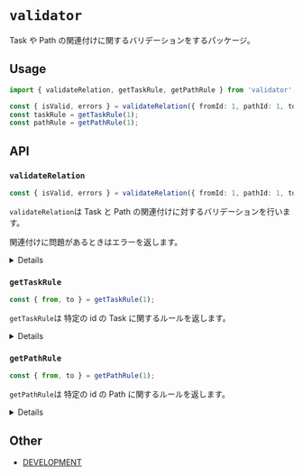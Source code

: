 # `validator`

Task や Path の関連付けに関するバリデーションをするパッケージ。

## Usage

```typescript
import { validateRelation, getTaskRule, getPathRule } from 'validator';

const { isValid, errors } = validateRelation({ fromId: 1, pathId: 1, toId: 1 });
const taskRule = getTaskRule(1);
const pathRule = getPathRule(1);
```

## API

### `validateRelation`

```typescript
const { isValid, errors } = validateRelation({ fromId: 1, pathId: 1, toId: 1 });
```

`validateRelation`は Task と Path の関連付けに対するバリデーションを行います。

関連付けに問題があるときはエラーを返します。

<details>

### 返り値

##### isValid

| -            | -                                               |
| ------------ | ----------------------------------------------- |
| Description: | Task と Path の関連付けが有効かどうかを返します |
| Type:        | `boolean`                                       |

##### Error

| -            | -                                               |
| ------------ | ----------------------------------------------- |
| Description: | Task と Path の関連付けに対するエラーを返します |
| Type:        | `object`                                        |

### 引数

##### fromId

| -            | -                     |
| ------------ | --------------------- |
| Description: | Task の id を指定する |
| Type:        | `number`              |

##### pathId

| -            | -                     |
| ------------ | --------------------- |
| Description: | Path の id を指定する |
| Type:        | `number`              |

##### toId

| -            | -                     |
| ------------ | --------------------- |
| Description: | Task の id を指定する |
| Type:        | `number`              |

</details>

### `getTaskRule`

```typescript
const { from, to } = getTaskRule(1);
```

`getTaskRule`は 特定の id の Task に関するルールを返します。

<details>

### 返り値

##### from

| -            | -                                                            |
| ------------ | ------------------------------------------------------------ |
| Description: | 特定の Task の前に来る Task と Path に関するルールを返します |
| Type:        | `object`                                                     |

##### to

| -            | -                                                            |
| ------------ | ------------------------------------------------------------ |
| Description: | 特定の Task の次に来る Task と Path に関するルールを返します |
| Type:        | `object[]`                                                   |

### 引数

##### id

| -            | -                     |
| ------------ | --------------------- |
| Description: | Task の id を指定する |
| Type:        | `number`              |

</details>

### `getPathRule`

```typescript
const { from, to } = getPathRule(1);
```

`getPathRule`は 特定の id の Path に関するルールを返します。

<details>

### 返り値

##### from

| -            | -                                                            |
| ------------ | ------------------------------------------------------------ |
| Description: | 特定の Path の前に来る Task と Path に関するルールを返します |
| Type:        | `object`                                                     |

##### to

| -            | -                                                            |
| ------------ | ------------------------------------------------------------ |
| Description: | 特定の Path の次に来る Task と Path に関するルールを返します |
| Type:        | `object`                                                     |

### 引数

##### id

| -            | -                     |
| ------------ | --------------------- |
| Description: | Path の id を指定する |
| Type:        | `number`              |

</details>

## Other

- [DEVELOPMENT](./DEVELOPMENT.md)
